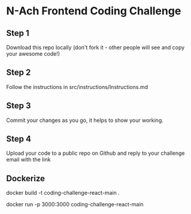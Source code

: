 # N-Ach Frontend Coding Challenge

## Step 1

Download this repo locally (don't fork it - other people will see and copy your awesome code!)


## Step 2

Follow the instructions in src/instructions/Instructions.md


## Step 3

Commit your changes as you go, it helps to show your working.


## Step 4

Upload your code to a public repo on Github and reply to your challenge email with the link


## Dockerize

<!-- build -->
docker build -t coding-challenge-react-main .

<!-- run -->
docker run -p 3000:3000 coding-challenge-react-main